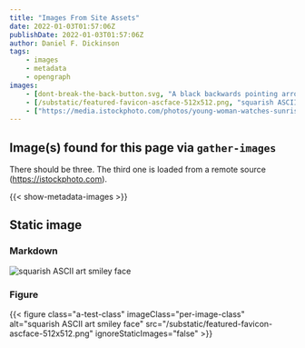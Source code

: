 ```yaml
---
title: "Images From Site Assets"
date: 2022-01-03T01:57:06Z
publishDate: 2022-01-03T01:57:06Z
author: Daniel F. Dickinson
tags:
    - images
    - metadata
    - opengraph
images:
    - [dont-break-the-back-button.svg, "A black backwards pointing arrow with a red 'stop' circle over the top"]
    - [/substatic/featured-favicon-ascface-512x512.png, "squarish ASCII art smiley"]
    - ["https://media.istockphoto.com/photos/young-woman-watches-sunrise-outside-camping-tent-picture-id1248575497?s=612x612", "young woman watches sunrise outside camping tent"]
---
```


## Image(s) found for this page via ``gather-images``

There should be three. The third one is loaded from a remote source (<https://istockphoto.com>).

{{< show-metadata-images >}}

## Static image

### Markdown

![squarish ASCII art smiley face](/substatic/featured-favicon-ascface-512x512.png)

### Figure

{{< figure class="a-test-class" imageClass="per-image-class" alt="squarish ASCII art smiley face" src="/substatic/featured-favicon-ascface-512x512.png" ignoreStaticImages="false" >}}
